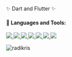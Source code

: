 <!--[![trophy](https://github-profile-trophy.vercel.app/?username=quantme&theme=onedark)](https://github.com/ryo-ma/github-profile-trophy)-->

✨ Dart and Flutter ✨

#### 🚀 Languages and Tools:

<p align="left"> 
    <!--<a href="https://www.java.com" target="_blank"> <img src="https://img.icons8.com/color/48/000000/java-coffee-cup-logo.png"/> </a>-->
    <a href="https://dart.dev" target="_blank"> <img src="https://img.icons8.com/color/48/000000/dart.png"/> </a>
  <a href="https://flutter.dev" target="_blank"> <img src="https://img.icons8.com/color/48/000000/flutter.png"/> </a>
  <a href="https://php.net" target="_blank"> <img src="https://img.icons8.com/dusk/48/000000/php-logo.png"/> </a>
  <a href="https://www.mysql.com/" target="_blank"> <img src="https://img.icons8.com/fluent/50/000000/mysql-logo.png"/> </a>
    <a href="https://developer.mozilla.org/en-US/docs/Web/JavaScript" target="_blank"> <img src="https://img.icons8.com/color/48/000000/javascript.png"/> </a> 
    <a href="https://www.w3.org/html/" target="_blank"> <img src="https://img.icons8.com/color/48/000000/html-5.png"/> </a> 
    <a href="https://www.w3schools.com/css/" target="_blank"> <img src="https://img.icons8.com/color/48/000000/css3.png"/> </a> 
    <!--<a href="https://www.python.org" target="_blank"> <img src="https://img.icons8.com/color/48/000000/python.png"/> </a>-->
</p>
<p><img align="center" src="https://github-readme-stats.vercel.app/api/top-langs?username=quantme&show_icons=true&locale=en&layout=compact" alt="radikris" /></p>

<!--
**Quantme/Quantme** is a ✨ _special_ ✨ repository because its `README.md` (this file) appears on your GitHub profile.

Here are some ideas to get you started:

- 🔭 I’m currently working on ...
- 🌱 I’m currently learning ...
- 👯 I’m looking to collaborate on ...
- 🤔 I’m looking for help with ...
- 💬 Ask me about ...
- 📫 How to reach me: ...
- 😄 Pronouns: ...
- ⚡ Fun fact: ...
-->
